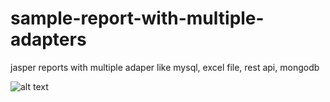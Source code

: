# sample-report-with-multiple-adapters
jasper reports with multiple adaper like mysql, excel file, rest api, mongodb

![alt text](https://github.com/anubhavr19/sample-report-with-multiple-adapters/blob/master/time-series-chart.png)

